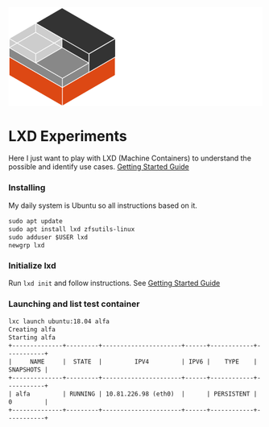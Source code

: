 ![lxd image](./images/lxd.png)
# LXD Experiments
Here I just want to play with LXD (Machine Containers) to understand the possible and identify use cases.
[Getting Started Guide](https://tutorials.ubuntu.com/tutorial/tutorial-setting-up-lxd-1604#0)

### Installing

My daily system is Ubuntu so all instructions based on it.

```
sudo apt update
sudo apt install lxd zfsutils-linux
sudo adduser $USER lxd
newgrp lxd
```

### Initialize lxd
Run `lxd init` and follow instructions. See  [Getting Started Guide](https://tutorials.ubuntu.com/tutorial/tutorial-setting-up-lxd-1604#0)

### Launching and list test container
```
lxc launch ubuntu:18.04 alfa
Creating alfa
Starting alfa
+--------------+---------+----------------------+------+------------+-----------+
|     NAME     |  STATE  |         IPV4         | IPV6 |    TYPE    | SNAPSHOTS |
+--------------+---------+----------------------+------+------------+-----------+
| alfa         | RUNNING | 10.81.226.98 (eth0)  |      | PERSISTENT | 0         |
+--------------+---------+----------------------+------+------------+-----------+
```
